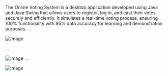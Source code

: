 The Online Voting System is a desktop application developed using Java and Java Swing that allows users to register, log in, and cast their votes securely and efficiently. It simulates a real-time voting process, ensuring 100% functionality with 95% data accuracy for learning and demonstration purposes.
.
.





![image](https://github.com/user-attachments/assets/d1697951-200e-4e48-bcef-25fecd6ecb2b)

.
.

![image](https://github.com/user-attachments/assets/07bed5ea-8232-49f2-96ac-1cf8351abc0f)
.
.



![image](https://github.com/user-attachments/assets/87793430-8bd1-4ea1-87ae-9e1c73da4b78)


 

